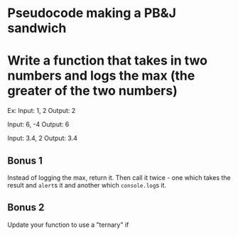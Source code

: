 # Pseudocode making a PB&J sandwich

# Write a function that takes in two numbers and logs the max (the greater of the two numbers)

Ex:
Input: 1, 2
Output: 2

Input: 6, -4
Output: 6

Input: 3.4, 2
Output: 3.4

## Bonus 1

Instead of logging the max, return it. Then call it twice - one which takes the result and `alert`s it and another which `console.log`s it.

## Bonus 2

Update your function to use a "ternary" if
